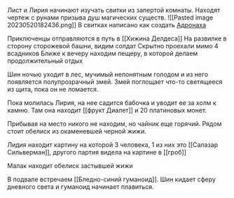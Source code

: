 Лист и Лирия начинают изучать свитки из запертой комнаты.
Находят чертеж с рунами призыва душ магических существ.
![[Pasted image 20230520182436.png]]
В свитках написано как создать [Адронаха](Адранах.md)

Приключенцы отправляются в путь в [[Хижина Делдеса]]
На развилке в сторону сторожевой башни, видим солдат 
Скрытно проехали мимо 4 всадников
Ближе к вечеру находим пещеру, в которой делаем продолжительный отдых

Шин ночью уходит в лес, мучимый непонятным голодом и из него появляется полупрозрачный змей. Змей поглощает что-то светящееся из щита, пока он не ломается. 

Пока молилась Лирия, на нее садится бабочка и уводит ее за холм к камню. 
Там она находит [[фрукт Диалет]] и 20 платиновых монет.

Прибывая на место никого не находим, но чайник еще горячий.
Рядом стоит обелиск из окаменевшей черной жижи.

Лидия находит картину на которой 3 человека, 1 из них это [[Салазар Сильверман]], другого партия видела на картине в [[гроб]]

Малак находит обелиск застывшей жижи

В подвале встречаем [[Бледно-синий гуманоид]]. Шин кидает сферу дневного света и гуманоид начинает плавиться.


